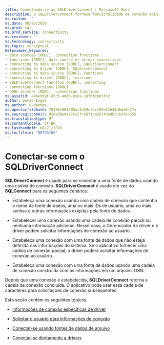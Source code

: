```yaml
---
title: Conectando-se ao SQLDriverConnect | Microsoft Docs
description: O SQLDriverConnect fornece funcionalidade de conexão adicional sobre o SQLConnect, incluindo opções para solicitar ao usuário mais informações.
ms.custom: ''
ms.date: 08/20/2020
ms.prod: sql
ms.prod_service: connectivity
ms.reviewer: ''
ms.technology: connectivity
ms.topic: conceptual
helpviewer_keywords:
- data sources [ODBC], connection functions
- functions [ODBC], data source or driver connections
- connecting to data source [ODBC], SQLDriverConnect
- connecting to driver [ODBC], SQLDriverConnect
- connecting to data source [ODBC], functions
- connecting to driver [ODBC], functions
- SQLDriverConnect function [ODBC], connecting
- connection functions [ODBC]
- ODBC drivers [ODBC], connection functions
ms.assetid: e46e959f-d3c5-4ddb-810a-107bfcb83fd2
author: David-Engel
ms.author: v-daenge
ms.openlocfilehash: 78186e903405aa1b59cfac185e62646dbda6e77a
ms.sourcegitcommit: dc8a30a4a27e15fc6671ca2674da9b7c637ec255
ms.translationtype: MT
ms.contentlocale: pt-BR
ms.lasthandoff: 08/21/2020
ms.locfileid: "88746166"
---
```

# <a name="connecting-with-sqldriverconnect"></a>Conectar-se com o SQLDriverConnect

**SQLDriverConnect** é usado para se conectar a uma fonte de dados usando uma cadeia de conexão. **SQLDriverConnect** é usado em vez do **SQLConnect** para os seguintes cenários:  
  
- Estabeleça uma conexão usando uma cadeia de conexão que contenha o nome da fonte de dados, uma ou mais IDs de usuário, uma ou mais senhas e outras informações exigidas pela fonte de dados.  
  
- Estabelecer uma conexão usando uma cadeia de conexão parcial ou nenhuma informação adicional; Nesse caso, o Gerenciador de driver e o driver podem solicitar informações de conexão ao usuário.  
  
- Estabeleça uma conexão com uma fonte de dados que não esteja definida nas informações do sistema. Se o aplicativo fornecer uma cadeia de conexão parcial, o driver poderá solicitar informações de conexão ao usuário.  
  
- Estabeleça uma conexão com uma fonte de dados usando uma cadeia de conexão construída com as informações em um arquivo. DSN.  
  
Depois que uma conexão é estabelecida, **SQLDriverConnect** retorna a cadeia de conexão concluída. O aplicativo pode usar essa cadeia de caracteres para solicitações de conexão subsequentes.

Esta seção contém os seguintes tópicos.  
  
- [Informações de conexão específicas de driver](driver-specific-connection-information.md)  
  
- [Solicitar o usuário para informações de conexão](prompting-the-user-for-connection-information.md)  
  
- [Conectar-se usando fontes de dados de arquivo](connecting-using-file-data-sources.md)  
  
- [Conectar-se diretamente a drivers](connecting-directly-to-drivers.md)
